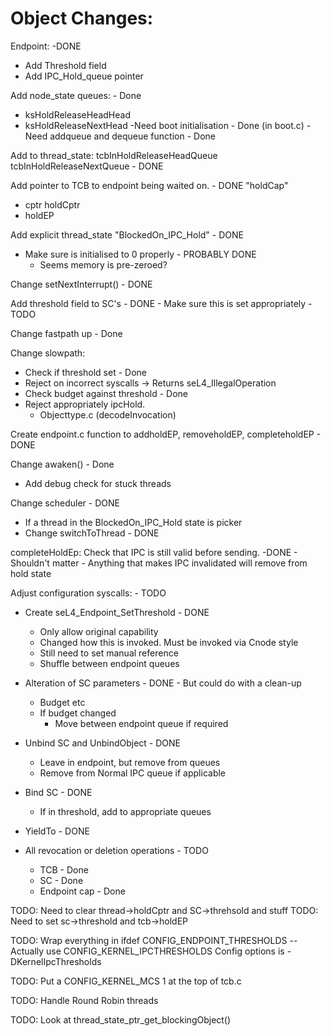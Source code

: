 # Object Changes:
Endpoint: -DONE
- Add Threshold field
- Add IPC_Hold_queue pointer



Add node_state queues: - Done
- ksHoldReleaseHeadHead
- ksHoldReleaseNextHead
-Need boot initialisation - Done (in boot.c)
-Need addqueue and dequeue function - Done

Add to thread_state: tcbInHoldReleaseHeadQueue tcbInHoldReleaseNextQueue - DONE

Add pointer to TCB to endpoint being waited on. - DONE "holdCap"
+ cptr holdCptr
+ holdEP

Add explicit thread_state "BlockedOn_IPC_Hold" - DONE

- Make sure is initialised to 0 properly - PROBABLY DONE
    - Seems memory is pre-zeroed?

Change setNextInterrupt() - DONE

Add threshold field to SC's - DONE
    - Make sure this is set appropriately - TODO



Change fastpath up - Done


Change slowpath:
- Check if threshold set - Done
- Reject on incorrect syscalls -> Returns seL4_IllegalOperation
- Check budget against threshold - Done
- Reject appropriately ipcHold.
    * Objecttype.c  (decodeInvocation)

Create endpoint.c function to addholdEP, removeholdEP, completeholdEP - DONE

Change awaken() - Done
 - Add debug check for stuck threads 

Change scheduler - DONE
 - If a thread in the BlockedOn_IPC_Hold state is picker 
 - Change switchToThread - DONE

completeHoldEp: Check that IPC is still valid before sending. -DONE
    - Shouldn't matter - Anything that makes IPC invalidated will remove from hold state

Adjust configuration syscalls: - TODO
- Create seL4\_Endpoint\_SetThreshold - DONE
    - Only allow original capability
    - Changed how this is invoked. Must be invoked via Cnode style
    - Still need to set manual reference
    - Shuffle between endpoint queues

- Alteration of SC parameters - DONE - But could do with a clean-up
    - Budget etc
    - If budget changed
        - Move between endpoint queue if required
- Unbind SC and UnbindObject - DONE
    - Leave in endpoint, but remove from queues
    - Remove from Normal IPC queue if applicable
- Bind SC - DONE
    - If in threshold, add to appropriate queues
- YieldTo - DONE


- All revocation or deletion operations - TODO
    - TCB - Done
    - SC - Done
    - Endpoint cap - Done


TODO: Need to clear thread->holdCptr and SC->threhsold and stuff
TODO: Need to set sc->threshold and tcb->holdEP

TODO: Wrap everything in ifdef CONFIG_ENDPOINT_THRESHOLDS
 -- Actually use CONFIG_KERNEL_IPCTHRESHOLDS
Config options is -DKernelIpcThresholds 

TODO: Put a CONFIG_KERNEL_MCS 1 at the top of tcb.c

TODO: Handle Round Robin threads


TODO: Look at thread_state_ptr_get_blockingObject()